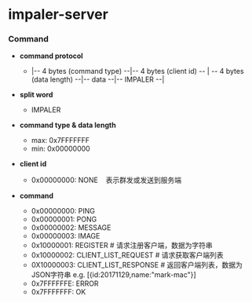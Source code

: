 # impaler-server


### Command
  
  - __command protocol__
    
    - |-- 4 bytes (command type) --|-- 4 bytes (client id) -- | -- 4 bytes (data length) --|-- data --|-- IMPALER --|
  
  - __split word__
  
    - IMPALER
  
  - __command type & data length__
  
    - max: 0x7FFFFFFF
    - min: 0x00000000
  
  - __client id__
  
    - 0x00000000: NONE    表示群发或发送到服务端
  
  - __command__
    - 0x00000000: PING
    - 0x00000001: PONG
    - 0x00000002: MESSAGE
    - 0x00000003: IMAGE
    - 0x10000001: REGISTER # 请求注册客户端，数据为字符串
    - 0x10000002: CLIENT_LIST_REQUEST # 请求获取客户端列表
    - 0X10000003: CLIENT_LIST_RESPONSE # 返回客户端列表，数据为JSON字符串 e.g. [{id:20171129,name:"mark-mac"}]
    - 0x7FFFFFFE: ERROR
    - 0x7FFFFFFF: OK
